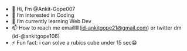 - 👋 Hi, I’m @Ankit-Gope007
- 👀 I’m interested in Coding
- 🌱 I’m currently learning Web Dev
- 📫 How to reach me emailllll(id-ankitgope21@gmail.com) or twitter dm (id-@ankitgope106)
- ⚡ Fun fact: i can solve a rubics cube under 15 sec😁

<!---
Ankit-Gope007/Ankit-Gope007 is a ✨ special ✨ repository because its `README.md` (this file) appears on your GitHub profile.
You can click the Preview link to take a look at your changes.
--->
